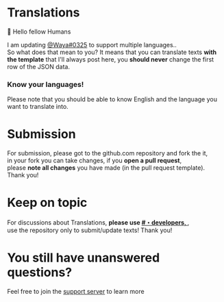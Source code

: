 

# Translations
👋 Hello fellow Humans

I am updating [@Waya#0325](https://waya.one) to support multiple languages.. <br />
So what does that mean to you? It means that you can translate texts __with the template__ that I'll always post here, you **should never** change the first row of the JSON data. 

### Know your languages! 
Please note that you should be able to 
know English and the language you want to translate into.

# Submission

For submission, please got to the github.com repository and fork the it, <br />
in your fork you can take changes, if you **open a pull request**, <br />
please **note all changes** you have made (in the pull request template). <br />
Thank you!

# Keep on topic
For discussions about Translations, **please use [#・developers, ](https://waya.one/go/discord)**, <br />
use the repository only to submit/update texts! Thank you!

# You still have unanswered questions?

Feel free to join the [support server](https://waya.one/go/discord) to learn more

